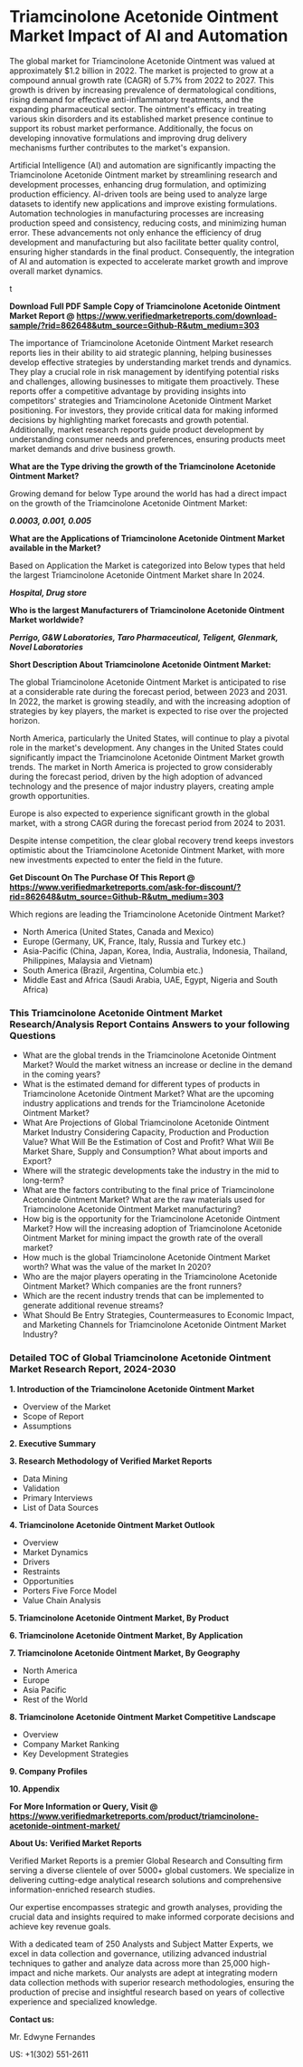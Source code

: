<meta name="title" content="Global Triamcinolone Acetonide Ointment Market Impact of AI and Automation"><meta name="description" content="The global market for Triamcinolone Acetonide Ointment was valued at approximately $1.2 billion in 2022. The market is projected to grow at a compound annual growth ra"><meta name="title" content="Triamcinolone Acetonide Ointment Market Size, Share, Scope, Trends, Growth, Opportunities, Analysis, Forecast"><h1>Triamcinolone Acetonide Ointment Market Impact of AI and Automation</h1><p>The global market for Triamcinolone Acetonide Ointment was valued at approximately $1.2 billion in 2022. The market is projected to grow at a compound annual growth rate (CAGR) of 5.7% from 2022 to 2027. This growth is driven by increasing prevalence of dermatological conditions, rising demand for effective anti-inflammatory treatments, and the expanding pharmaceutical sector. The ointment's efficacy in treating various skin disorders and its established market presence continue to support its robust market performance. Additionally, the focus on developing innovative formulations and improving drug delivery mechanisms further contributes to the market's expansion.</p><p>Artificial Intelligence (AI) and automation are significantly impacting the Triamcinolone Acetonide Ointment market by streamlining research and development processes, enhancing drug formulation, and optimizing production efficiency. AI-driven tools are being used to analyze large datasets to identify new applications and improve existing formulations. Automation technologies in manufacturing processes are increasing production speed and consistency, reducing costs, and minimizing human error. These advancements not only enhance the efficiency of drug development and manufacturing but also facilitate better quality control, ensuring higher standards in the final product. Consequently, the integration of AI and automation is expected to accelerate market growth and improve overall market dynamics.</p>t</p><p id="" class=""><strong>Download Full PDF Sample Copy of Triamcinolone Acetonide Ointment Market Report @ <a href="https://www.verifiedmarketreports.com/download-sample/?rid=862648&utm_source=Github-R&utm_medium=303" target="_blank">https://www.verifiedmarketreports.com/download-sample/?rid=862648&utm_source=Github-R&utm_medium=303</a></strong></p><p>The importance of&nbsp;Triamcinolone Acetonide Ointment Market research reports lies in their ability to aid strategic planning, helping businesses develop effective strategies by understanding market trends and dynamics. They play a crucial role in risk management by identifying potential risks and challenges, allowing businesses to mitigate them proactively. These reports offer a competitive advantage by providing insights into competitors' strategies and Triamcinolone Acetonide Ointment Market positioning. For investors, they provide critical data for making informed decisions by highlighting market forecasts and growth potential. Additionally, market research reports guide product development by understanding consumer needs and preferences, ensuring products meet market demands and drive business growth.</p><p><strong>What are the&nbsp;Type driving the growth of the Triamcinolone Acetonide Ointment Market?</strong></p><p id="" class="">Growing demand for below Type around the world has had a direct impact on the growth of the Triamcinolone Acetonide Ointment Market:</p><em><strong>0.0003, 0.001, 0.005</strong></em></p><strong>What are the&nbsp;Applications&nbsp;of Triamcinolone Acetonide Ointment Market available in the Market?</strong></p><p id="" class="">Based on Application the Market is categorized into Below types that held the largest Triamcinolone Acetonide Ointment Market share In 2024.</p><em><strong>Hospital, Drug store</strong></em></p><strong>Who is the largest Manufacturers of Triamcinolone Acetonide Ointment Market worldwide?</strong></p><p><em><strong>Perrigo, G&W Laboratories, Taro Pharmaceutical, Teligent, Glenmark, Novel Laboratories</strong></em></p><p id="" class=""><strong>Short Description About Triamcinolone Acetonide Ointment Market:</strong></p><p>The global Triamcinolone Acetonide Ointment Market is anticipated to rise at a considerable rate during the forecast period, between 2023 and 2031. In 2022, the market is growing steadily, and with the increasing adoption of strategies by key players, the market is expected to rise over the projected horizon.</p><p>North America, particularly the United States, will continue to play a pivotal role in the market's development. Any changes in the United States could significantly impact the Triamcinolone Acetonide Ointment Market growth trends. The market in North America is projected to grow considerably during the forecast period, driven by the high adoption of advanced technology and the presence of major industry players, creating ample growth opportunities.</p><p>Europe is also expected to experience significant growth in the global market, with a strong CAGR during the forecast period from 2024 to 2031.</p><p>Despite intense competition, the clear global recovery trend keeps investors optimistic about the Triamcinolone Acetonide Ointment Market, with more new investments expected to enter the field in the future.</p><p id="" class=""><strong>Get Discount On The Purchase Of This Report @ <a href="https://www.verifiedmarketreports.com/ask-for-discount/?rid=862648&utm_source=Github-R&utm_medium=303" target="_blank">https://www.verifiedmarketreports.com/ask-for-discount/?rid=862648&utm_source=Github-R&utm_medium=303</a></strong></p>Which regions are leading the Triamcinolone Acetonide Ointment Market?</p><ul><li>North America (United States, Canada and Mexico)</li><li>Europe (Germany, UK, France, Italy, Russia and Turkey etc.)</li><li>Asia-Pacific (China, Japan, Korea, India, Australia, Indonesia, Thailand, Philippines, Malaysia and Vietnam)</li><li>South America (Brazil, Argentina, Columbia etc.)</li><li>Middle East and Africa (Saudi Arabia, UAE, Egypt, Nigeria and South Africa)</li></ul><h3 id="" class="">This Triamcinolone Acetonide Ointment Market Research/Analysis Report Contains Answers to your following Questions</h3><ul><li>What are the global trends in the Triamcinolone Acetonide Ointment Market? Would the market witness an increase or decline in the demand in the coming years?</li><li>What is the estimated demand for different types of products in Triamcinolone Acetonide Ointment Market? What are the upcoming industry applications and trends for the Triamcinolone Acetonide Ointment Market?</li><li>What Are Projections of Global Triamcinolone Acetonide Ointment Market Industry Considering Capacity, Production and Production Value? What Will Be the Estimation of Cost and Profit? What Will Be Market Share, Supply and Consumption? What about imports and Export?</li><li>Where will the strategic developments take the industry in the mid to long-term?</li><li>What are the factors contributing to the final price of Triamcinolone Acetonide Ointment Market? What are the raw materials used for Triamcinolone Acetonide Ointment Market manufacturing?</li><li>How big is the opportunity for the Triamcinolone Acetonide Ointment Market? How will the increasing adoption of Triamcinolone Acetonide Ointment Market for mining impact the growth rate of the overall market?</li><li>How much is the global Triamcinolone Acetonide Ointment Market worth? What was the value of the market In 2020?</li><li>Who are the major players operating in the Triamcinolone Acetonide Ointment Market? Which companies are the front runners?</li><li>Which are the recent industry trends that can be implemented to generate additional revenue streams?</li><li>What Should Be Entry Strategies, Countermeasures to Economic Impact, and Marketing Channels for Triamcinolone Acetonide Ointment Market Industry?</li></ul><h3 id="" class="">Detailed TOC of Global Triamcinolone Acetonide Ointment Market Research Report, 2024-2030</h3><p id="" class=""><strong>1. Introduction of the Triamcinolone Acetonide Ointment Market</strong></p><ul><li>Overview of the Market</li><li>Scope of Report</li><li>Assumptions</li></ul><p id="" class=""><strong>2. Executive Summary</strong></p><p id="" class=""><strong>3. Research Methodology of Verified Market Reports</strong></p><ul><li>Data Mining</li><li>Validation</li><li>Primary Interviews</li><li>List of Data Sources</li></ul><p id="" class=""><strong>4. Triamcinolone Acetonide Ointment Market Outlook</strong></p><ul><li>Overview</li><li>Market Dynamics</li><li>Drivers</li><li>Restraints</li><li>Opportunities</li><li>Porters Five Force Model</li><li>Value Chain Analysis</li></ul><p id="" class=""><strong>5. Triamcinolone Acetonide Ointment Market, By Product</strong></p><p id="" class=""><strong>6. Triamcinolone Acetonide Ointment Market, By Application</strong></p><p id="" class=""><strong>7. Triamcinolone Acetonide Ointment Market, By Geography</strong></p><ul><li>North America</li><li>Europe</li><li>Asia Pacific</li><li>Rest of the World</li></ul><p id="" class=""><strong>8. Triamcinolone Acetonide Ointment Market Competitive Landscape</strong></p><ul><li>Overview</li><li>Company Market Ranking</li><li>Key Development Strategies</li></ul><p id="" class=""><strong>9. Company Profiles</strong></p><p id="" class=""><strong>10. Appendix</strong></p><p id="" class=""><strong>For More Information or Query, Visit @ <a href="https://www.verifiedmarketreports.com/product/triamcinolone-acetonide-ointment-market/" target="_blank">https://www.verifiedmarketreports.com/product/triamcinolone-acetonide-ointment-market/</a></strong></p><p id="" class=""><strong>About Us: Verified Market Reports</strong></p><p id="" class="">Verified Market Reports is a premier Global Research and Consulting firm serving a diverse clientele of over 5000+ global customers. We specialize in delivering cutting-edge analytical research solutions and comprehensive information-enriched research studies.</p><p id="" class="">Our expertise encompasses strategic and growth analyses, providing the crucial data and insights required to make informed corporate decisions and achieve key revenue goals.</p><p id="" class="">With a dedicated team of 250 Analysts and Subject Matter Experts, we excel in data collection and governance, utilizing advanced industrial techniques to gather and analyze data across more than 25,000 high-impact and niche markets. Our analysts are adept at integrating modern data collection methods with superior research methodologies, ensuring the production of precise and insightful research based on years of collective experience and specialized knowledge.</p><p id="" class=""><strong>Contact us:</strong></p><p id="" class="">Mr. Edwyne Fernandes</p><p id="" class="">US: +1(302) 551-2611</p>